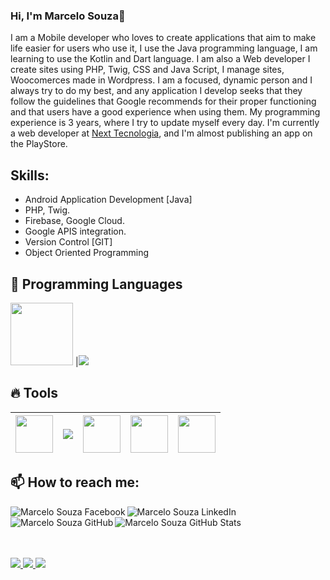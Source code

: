 ### Hi, I'm Marcelo Souza👋

I am a Mobile developer who loves to create applications that aim to make life easier for users who use it, I use the Java programming language, I am learning to use the Kotlin and Dart language. I am also a Web developer I create sites using PHP, Twig, CSS and Java Script, I manage sites, Woocomerces made in Wordpress. I am a focused, dynamic person and I always try to do my best, and any application I develop seeks that they follow the guidelines that Google recommends for their proper functioning and that users have a good experience when using them. My programming experience is 3 years, where I try to update myself every day. I'm currently a web developer at <a href="https://nexttecnologiadainformacao.com.br/">Next Tecnologia</a>, and I'm almost publishing an app on the PlayStore.

## Skills:

* Android Application Development [Java]
* PHP, Twig.
* Firebase, Google Cloud.
* Google APIS integration.
* Version Control [GIT]
* Object Oriented Programming

## :rocket: Programming Languages

<img src="https://firebasestorage.googleapis.com/v0/b/github--images.appspot.com/o/Github%20images%2Ff1eaa7278f64e27128e062a3de918265.png?alt=media&token=a05e0358-a919-4c27-bb1a-1aa03d07183d" width=100> |<img src="https://img.icons8.com/color/100/000000/php.png"/>



## :fire: Tools 
|<img src="https://firebasestorage.googleapis.com/v0/b/github--images.appspot.com/o/Github%20images%2F1200px-Android_Studio_icon.svg.png?alt=media&token=c696a2c6-181d-4ef2-b235-a200306833ca" width=60> |<img align="start" src="https://img.icons8.com/color/48/000000/google-cloud-platform.png"/> |<img src="https://firebasestorage.googleapis.com/v0/b/github--images.appspot.com/o/Github%20images%2Ffirebase.png?alt=media&token=b31bf89b-27a9-4192-9c7f-ae8eedb56554 " width=60> | <img src="https://firebasestorage.googleapis.com/v0/b/github--images.appspot.com/o/Github%20images%2F25231.svg?alt=media&token=ef2be627-04a6-4f80-afba-bf224281d35a" width=60> |<img src="https://firebasestorage.googleapis.com/v0/b/github--images.appspot.com/o/Github%20images%2Flogo-stable.png?alt=media&token=88a7cb79-fe86-46ab-b691-05d210131a99" width=60> |
|:---:|:---:|:---:|:---:|:---:|

## 📫 How to reach me:

<a href="https://www.facebook.com/profile.php?id=100005876023931">
  <img align="left" alt="Marcelo Souza Facebook" src="https://img.icons8.com/bubbles/50/000000/facebook.png"/>
</a>

<a href="https://www.linkedin.com/in/marcelo-souza-b3a4b4153/">
  <img align="left" alt="Marcelo Souza LinkedIn" src="https://img.icons8.com/bubbles/50/000000/linkedin.png"/>
</a>

<a href="https://github.com/Marcelo-Dev-Android">
  <img align="left" alt="Marcelo Souza GitHub" src="https://img.icons8.com/bubbles/50/000000/github.png"/>
</a>


![Marcelo Souza GitHub Stats](https://github-readme-stats.vercel.app/api?username=Marcelo-Dev-Android&show_icons=true)

 <br><br>
  <a href="https://badges.pufler.dev">
    <img src="https://badges.pufler.dev/visits/Marcelo-Dev-Android/Marcelo-Dev-Android?style=flat-square&color=blue&logo=github">
  </a>
  <a href="https://badges.pufler.dev">
    <img src="https://badges.pufler.dev/years/Marcelo-Dev-Android?style=flat-square&color=blue&logo=github">
  </a>
  <a href="https://badges.pufler.dev">
    <img src="https://badges.pufler.dev/repos/Marcelo-Dev-Android?style=flat-square&color=blue&logo=github">
  </a>
